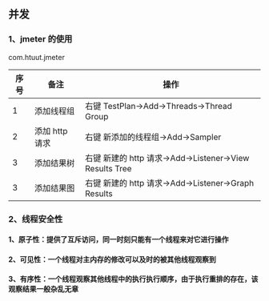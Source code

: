 ## 并发
### 1、jmeter 的使用
com.htuut.jmeter

序号 |备注|操作 
---|---|---
1 | 添加线程组| 右键 TestPlan->Add->Threads->Thread Group
2 | 添加 http 请求| 右键 新添加的线程组->Add->Sampler
3 | 添加结果树|右键 新建的 http 请求->Add->Listener->View Results Tree
3 | 添加结果图|右键 新建的 http 请求->Add->Listener->Graph Results
### 2、线程安全性
#### 1、原子性：提供了互斥访问，同一时刻只能有一个线程来对它进行操作
#### 2、可见性：一个线程对主内存的修改可以及时的被其他线程观察到
#### 3、有序性：一个线程观察其他线程中的执行执行顺序，由于执行重排的存在，该观察结果一般杂乱无章
